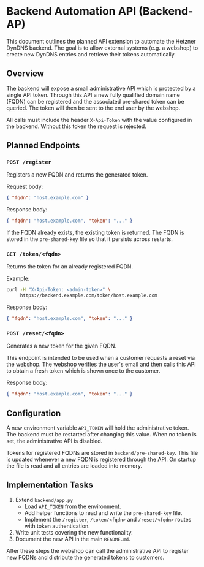 # Backend Automation API (Backend-AP)

This document outlines the planned API extension to automate the Hetzner DynDNS
backend. The goal is to allow external systems (e.g. a webshop) to create new
DynDNS entries and retrieve their tokens automatically.

## Overview

The backend will expose a small administrative API which is protected by a
single API token. Through this API a new fully qualified domain name (FQDN) can
be registered and the associated pre‑shared token can be queried. The token will
then be sent to the end user by the webshop.

All calls must include the header `X-Api-Token` with the value configured in the
backend. Without this token the request is rejected.

## Planned Endpoints

### `POST /register`
Registers a new FQDN and returns the generated token.

Request body:
```json
{ "fqdn": "host.example.com" }
```

Response body:
```json
{ "fqdn": "host.example.com", "token": "..." }
```

If the FQDN already exists, the existing token is returned. The FQDN is stored in
the `pre-shared-key` file so that it persists across restarts.

### `GET /token/<fqdn>`
Returns the token for an already registered FQDN.

Example:
```bash
curl -H "X-Api-Token: <admin-token>" \
     https://backend.example.com/token/host.example.com
```

Response body:
```json
{ "fqdn": "host.example.com", "token": "..." }
```

### `POST /reset/<fqdn>`
Generates a new token for the given FQDN.

This endpoint is intended to be used when a customer requests a reset via the
webshop. The webshop verifies the user's email and then calls this API to obtain
a fresh token which is shown once to the customer.

Response body:
```json
{ "fqdn": "host.example.com", "token": "..." }
```

## Configuration

A new environment variable `API_TOKEN` will hold the administrative token. The
backend must be restarted after changing this value. When no token is set, the
administrative API is disabled.

Tokens for registered FQDNs are stored in `backend/pre-shared-key`. This file is
updated whenever a new FQDN is registered through the API. On startup the file
is read and all entries are loaded into memory.

## Implementation Tasks

1. Extend `backend/app.py`
   - Load `API_TOKEN` from the environment.
   - Add helper functions to read and write the `pre-shared-key` file.
   - Implement the `/register`, `/token/<fqdn>` and `/reset/<fqdn>` routes with
     token authentication.
2. Write unit tests covering the new functionality.
3. Document the new API in the main `README.md`.

After these steps the webshop can call the administrative API to register new
FQDNs and distribute the generated tokens to customers.
